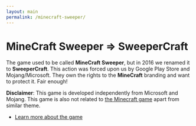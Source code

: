 ```yaml
---
layout: main
permalink: /minecraft-sweeper/
---
```


# MineCraft Sweeper => SweeperCraft

The game used to be called **MineCraft Sweeper**, but in 2016 we renamed it to **SweeperCraft**. This action was forced upon us by Google Play Store and Mojang/Microsoft. They own the rights to the **MineCraft** branding and want to protect it. Fair enough! 

**Disclaimer**: This game is developed independently from Microsoft and Mojang. This game is also not related to [the Minecraft game](https://play.google.com/store/apps/details?id=com.mojang.minecraftpe&hl=en_GB) apart from similar theme.

<ul class="actions">
    <li><a href="http://sweepercraft.com/" class="button special icon fa-gamepad">Learn more about the game</a></li>
</ul>